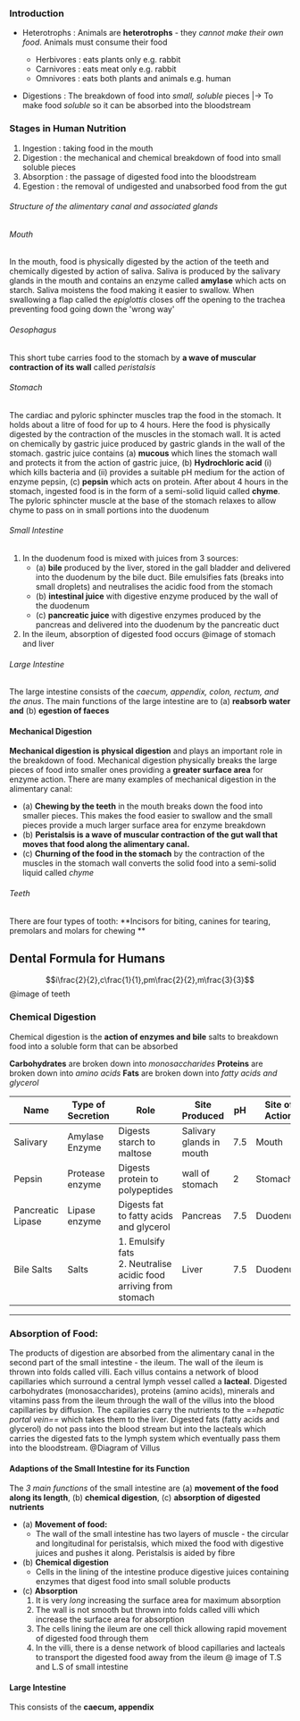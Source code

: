 ### Introduction
- Heterotrophs : Animals are __heterotrophs__ - they *cannot make their own food*. Animals must consume their food
	- Herbivores : eats plants only e.g. rabbit
	- Carnivores : eats meat only e.g. rabbit
	- Omnivores : eats both plants and animals e.g. human

- Digestions : The breakdown of food into *small, soluble* pieces
	|-> To make food *soluble* so it can be absorbed into the bloodstream

### Stages in Human Nutrition
1. Ingestion : taking food in the mouth
2. Digestion : the mechanical and chemical breakdown of food into small soluble pieces
3. Absorption : the passage of digested food into the bloodstream
4. Egestion : the removal of undigested and unabsorbed food from the gut

###### Structure of the alimentary canal and associated glands

###### Mouth
In the mouth, food is physically digested by the action of the teeth and chemically digested by action of saliva. Saliva is produced by the salivary glands in the mouth and contains an enzyme called **amylase** which acts on starch. Saliva moistens the food making it easier to swallow. When swallowing a flap called the *epiglottis* closes off the opening to the trachea preventing food going down the 'wrong way'

###### Oesophagus
This short tube carries food to the stomach by **a wave of muscular contraction of its wall** called *peristalsis* 

###### Stomach
The cardiac and pyloric sphincter muscles trap the food in the stomach. It holds about a litre of food for up to 4 hours. Here the food is physically digested by the contraction of the muscles in the stomach wall. It is acted on chemically by gastric juice produced by gastric glands in the wall of the stomach. gastric juice contains (a) **mucous** which lines the stomach wall and protects it from the action of gastric juice, (b) **Hydrochloric acid** (i) which kills bacteria and (ii)  provides a suitable pH medium for the action of enzyme pepsin, (c) **pepsin** which acts on protein. After about 4 hours in the stomach, ingested food is in the form of a semi-solid liquid called **chyme**. The pyloric sphincter muscle at the base of the stomach relaxes to allow chyme to pass on in small portions into the duodenum 

###### Small Intestine
1. In the duodenum food is mixed with juices from 3 sources:
	- (a) **bile** produced by the liver, stored in the gall bladder and delivered into the duodenum by the bile duct. Bile emulsifies fats (breaks into small droplets) and neutralises the acidic food from the stomach
	- (b) **intestinal juice** with digestive enzyme produced by the wall of the duodenum
	- (c) **pancreatic juice** with digestive enzymes produced by the pancreas and delivered into the duodenum by the pancreatic duct
2. In the ileum, absorption of digested food occurs
@image of stomach and liver

###### Large Intestine
The large intestine consists of the *caecum, appendix, colon, rectum, and the anus*. The main functions of the large intestine are to (a) **reabsorb water and** (b) **egestion of faeces**

#### Mechanical Digestion
**Mechanical digestion is physical digestion** and plays an important role in the breakdown of food. Mechanical digestion physically breaks the large pieces of food into smaller ones providing a **greater surface area** for enzyme action. There are many examples of mechanical digestion in the alimentary canal:
- (a) **Chewing by the teeth** in the mouth breaks down the food into smaller pieces. This makes the food easier to swallow and the small pieces provide a much larger surface area for enzyme breakdown
- (b) **Peristalsis is a wave of muscular contraction of the gut wall that moves that food along the alimentary canal.** 
- (c) **Churning of the food in the stomach** by the contraction of the muscles in the stomach wall converts the solid food into a semi-solid liquid called *chyme* 

###### Teeth
There are four types of tooth: **Incisors for biting, canines for tearing, premolars and molars for chewing **

 Dental Formula for Humans
 ---

$$i\frac{2}{2},c\frac{1}{1},pm\frac{2}{2},m\frac{3}{3}$$
@image of teeth

### Chemical Digestion
Chemical digestion is the **action of enzymes and bile** salts to breakdown food into a soluble form that can be absorbed

**Carbohydrates** are broken down into *monosaccharides*
**Proteins** are broken down into *amino acids*
**Fats** are broken down into *fatty acids and glycerol*

| Name              | Type of Secretion | Role                                                                | Site Produced            | pH  | Site of Action | Product of Action       |
| ----------------- | ----------------- | ------------------------------------------------------------------- | ------------------------ | --- | -------------- | ----------------------- |
| Salivary          | Amylase Enzyme    | Digests starch to maltose                                           | Salivary glands in mouth | 7.5 | Mouth          | Maltose                 |
| Pepsin            | Protease enzyme   | Digests protein to polypeptides                                     | wall of stomach          | 2   | Stomach        | Polypeptides            |
| Pancreatic Lipase | Lipase enzyme     | Digests fat to fatty acids and glycerol                             | Pancreas                 | 7.5 | Duodenum       | Fatty acids and glycrol |
| Bile Salts        | Salts             | 1. Emulsify fats<br>2. Neutralise acidic food arriving from stomach | Liver                    | 7.5 | Duodenum       | Fat droplets            |

---
### Absorption of Food:
The products of digestion are absorbed from the alimentary canal in the second part of the small intestine - the ileum. The wall of the ileum is thrown into folds called villi. Each villus contains a network of blood capillaries which surround a central lymph vessel called a **lacteal**. Digested carbohydrates (monosaccharides), proteins (amino acids), minerals and vitamins pass from the ileum through the wall of the villus into the blood capillaries by diffusion. The capillaries carry the nutrients to the *==hepatic portal vein==* which takes them to the liver. Digested fats (fatty acids and glycerol) do not pass into the blood stream but into the lacteals which carries the digested fats to the lymph system which eventually pass them into the bloodstream.
@Diagram of Villus

#### Adaptions of the Small Intestine for its Function
The *3 main functions* of the small intestine are (a) **movement of the food along its length**, (b) **chemical digestion**, (c) **absorption of digested nutrients**
- (a) **Movement of food:**
	- The wall of the small intestine has two layers of muscle - the circular and longitudinal for peristalsis, which mixed the food with digestive juices and pushes it along. Peristalsis is aided by fibre
- (b) **Chemical digestion**
	- Cells in the lining of the intestine produce digestive juices containing enzymes that digest food into small soluble products
- (c) **Absorption**
	1.  It is very *long* increasing the surface area for maximum absorption
	2. The wall is not smooth but thrown into folds called villi which increase the surface area for absorption
	3. The cells lining the ileum are one cell thick allowing rapid movement of digested food through them
	4. In the villi, there is a dense network of blood capillaries and lacteals to transport the digested food away from the ileum
@ image of T.S and L.S of small intestine 

#### Large Intestine
This consists of the **caecum, appendix**